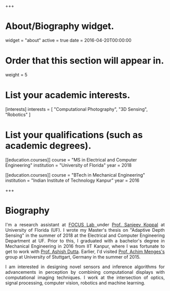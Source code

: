 +++
# About/Biography widget.
widget = "about"
active = true
date = 2016-04-20T00:00:00

# Order that this section will appear in.
weight = 5

# List your academic interests.
[interests]
  interests = [
    "Computational Photography",
    "3D Sensing",
    "Robotics"
  ]

# List your qualifications (such as academic degrees).
[[education.courses]]
  course = "MS in Electrical and Computer Engineering"
  institution = "University of Florida"
  year = 2018

[[education.courses]]
  course = "BTech in Mechanical Engineering"
  institution = "Indian Institute of Technology Kanpur"
  year = 2016

+++

# Biography


<p align="justify">I'm a research assistant at <a href="http://focus.ece.ufl.edu/">FOCUS Lab </a> under <a href="https://www.ece.ufl.edu/users/koppal-sanjeev-j">Prof. Sanjeev Koppal</a> at University of Florida (UF). I wrote my Master's thesis on "Adaptive Depth Sensing" in the summer of 2018 at the Electrical and Computer Engineering Department at UF. Prior to this, I graduated with a bachelor's degree in Mechanical Engineering in 2016 from IIT Kanpur, where I was fortunate to get to work with <a href="http://home.iitk.ac.in/~adutta/">Prof. Ashish Dutta</a>. Earlier, I'd visited <a href="http://www.achimmenges.net/">Prof. Achim Menges's </a> group at University of Stuttgart, Germany in the summer of 2015.</p>

<p align="justify">I am interested in designing novel sensors and inference algorithms for advancements in perception by combining computational displays with computational imaging techniques. I work at the intersection of optics, signal processing, computer vision, robotics and machine learning.</p>
